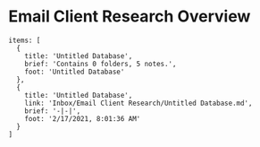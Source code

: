 # Email Client Research Overview
 
```ccard
items: [
  {
    title: 'Untitled Database',
    brief: 'Contains 0 folders, 5 notes.',
    foot: 'Untitled Database'
  },
  {
    title: 'Untitled Database',
    link: 'Inbox/Email Client Research/Untitled Database.md',
    brief: '-|-|',
    foot: '2/17/2021, 8:01:36 AM'
  }
]
```
 
